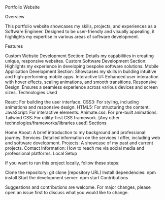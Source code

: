 Portfolio Website

Overview

This portfolio website showcases my skills, projects, and experiences as a Software Engineer. Designed to be user-friendly and visually appealing, it highlights my expertise in various areas of software development.

Features

Custom Website Development Section: Details my capabilities in creating unique, responsive websites.
Custom Software Development Section: Highlights my experience in developing bespoke software solutions.
Mobile Application Development Section: Showcases my skills in building intuitive and high-performing mobile apps.
Interactive UI: Enhanced user interaction with hover effects, scaling animations, and smooth transitions.
Responsive Design: Ensures a seamless experience across various devices and screen sizes.
Technologies Used

React: For building the user interface.
CSS3: For styling, including animations and responsive design.
HTML5: For structuring the content.
JavaScript: For interactive elements.
Animate.css: For pre-built animations.
Tailwind CSS: For utility-first CSS framework.
[Any other technologies/frameworks/libraries used]
Sections

Home
About: A brief introduction to my background and professional journey.
Services: Detailed information on the services I offer, including web and software development.
Projects: A showcase of my past and current projects.
Contact Information: How to reach me via social media and professional platforms.
Local Setup

If you want to run this project locally, follow these steps:

Clone the repository: git clone [repository URL]
Install dependencies: npm install
Start the development server: npm start
Contributions

Suggestions and contributions are welcome. For major changes, please open an issue first to discuss what you would like to change.

